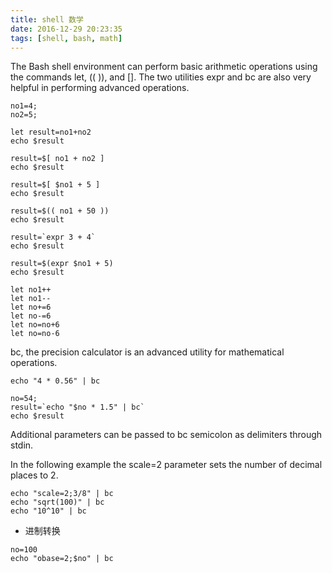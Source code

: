 ```yaml
---
title: shell 数学
date: 2016-12-29 20:23:35
tags: [shell, bash, math]
---
```


The Bash shell environment can perform basic arithmetic operations using the commands let, (( )), and []. The two utilities expr and bc are also very helpful in performing advanced operations.

<!--more-->

```
no1=4;no2=5;

let result=no1+no2echo $result

result=$[ no1 + no2 ]
echo $result

result=$[ $no1 + 5 ]
echo $result

result=$(( no1 + 50 ))
echo $result

result=`expr 3 + 4`
echo $result

result=$(expr $no1 + 5)
echo $result

```

```
let no1++
let no1--
let no+=6
let no-=6
let no=no+6
let no=no-6
```

bc, the precision calculator is an advanced utility for mathematical operations. 

```
echo "4 * 0.56" | bc

no=54;result=`echo "$no * 1.5" | bc`echo $result
```

Additional parameters can be passed to bc semicolon as delimiters through stdin.

In the following example the scale=2 parameter sets the number of decimal places to 2.

```
echo "scale=2;3/8" | bc
echo "sqrt(100)" | bc
echo "10^10" | bc
```

* 进制转换

```
no=100echo "obase=2;$no" | bc
```